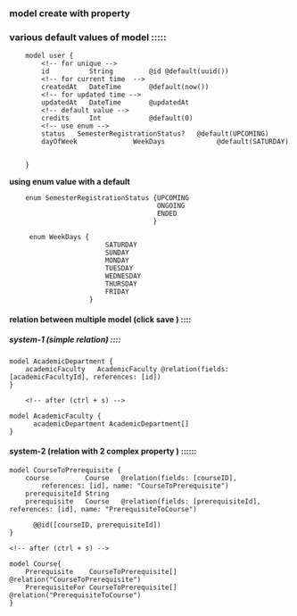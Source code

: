 
### model create with property 


### various default values of model :::::

        model user {
            <!-- for unique -->
            id          String         @id @default(uuid())
            <!-- for current time  -->
            createdAt   DateTime       @default(now())
            <!-- for updated time -->
            updatedAt   DateTime       @updatedAt
            <!-- default value -->
            credits     Int            @default(0)
            <!-- use enum -->
            status   SemesterRegistrationStatus?   @default(UPCOMING)
            dayOfWeek              WeekDays             @default(SATURDAY)

            
        }


**using enum value with a default**

        enum SemesterRegistrationStatus {UPCOMING
                                         ONGOING
                                         ENDED
                                        }

         enum WeekDays {
                            SATURDAY
                            SUNDAY
                            MONDAY
                            TUESDAY
                            WEDNESDAY
                            THURSDAY
                            FRIDAY
                        }

#### relation between multiple model (click save ) ::::

##### system-1 (simple relation) ::::

    model AcademicDepartment {
        academicFaculty   AcademicFaculty @relation(fields: [academicFacultyId], references: [id])
    }

        <!-- after (ctrl + s) -->

    model AcademicFaculty {
          academicDepartment AcademicDepartment[]
    }


#### system-2 (relation with 2 complex property )  ::::::


    model CourseToPrerequisite {
        course         Course   @relation(fields: [courseID], 
            references: [id], name: "CourseToPrerequisite")
        prerequisiteId String
        prerequisite   Course   @relation(fields: [prerequisiteId],    references: [id], name: "PrerequisiteToCourse")

          @@id([courseID, prerequisiteId])
    }

    <!-- after (ctrl + s) -->

    model Course{
        Prerequisite    CourseToPrerequisite[] @relation("CourseToPrerequisite")
        PrerequisiteFor CourseToPrerequisite[] @relation("PrerequisiteToCourse")
    }